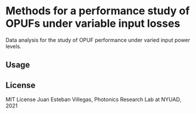 # Methods for a performance study of OPUFs under variable input losses
Data analysis for the study of OPUF performance under varied input power levels.

## Usage


## License
MIT License
Juan Esteban Villegas, Photonics Research Lab at NYUAD, 2021
